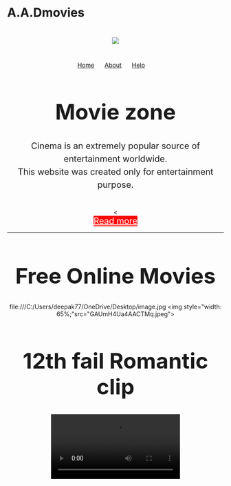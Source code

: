 # A.A.Dmovies
<div style="text-align:center;margin-top:40px;"><img src="ad.jpg"></div>

<div style="text-align:center;margin-top:40px;">
<a style="padding-right: 20px;"href="home.html">Home</a>
<a style="padding-right: 20px;"href="about.html">About</a>
<a style="padding-right: 20px;"href="help.html">Help</a>
<div>

<h1 style="font-size:50px;text-align:center;">Movie zone</h1>
<p style="font-size:20px;text-align:center; line-height: 30px; margin-bottom: 40px;">Cinema is an extremely popular source of entertainment worldwide. <br>This website was created only for entertainment purpose.</p>
<
<div style="text-align:center;"><a style="font-size:20px; background-color: red;padding-auto:20px;color: white;"href="www.google.com">Read more</a>
<hr>
<h1 style="font-size:50px;text-align:center;">Free Online Movies </h1>

file:///C:/Users/deepak77/OneDrive/Desktop/image.jpg
<img style="width: 65%;"src="GAUmH4Ua4AACTMq.jpeg">
<h1 style="font-size:50px;text-align:center;">12th fail Romantic clip </h1>
<video src="video/12th fail clip.mp4" controls/>
